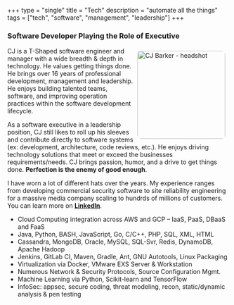 +++
type = "single"
title = "Tech"
description = "automate all the things"
tags = ["tech", "software", "management", "leadership"]
+++

### Software Developer Playing the Role of Executive ###

<img style="width: 200; height: auto; float: right; margin: 8px; border-radius: 8px;"  src="/cj.png" alt="CJ Barker - headshot" />

CJ is a T-Shaped software engineer and manager with a wide breadth &amp; depth in technology.  He values getting things done. He brings over 16 years of professional development, management and leadership. He enjoys building talented teams, software, and improving operation practices within the software development lifecycle. 

As a software executive in a leadership position, CJ  still likes to roll up his sleeves and contribute directly to software systems (ex: development, architecture, code reviews, etc.). He enjoys driving technology solutions that meet or exceed the businesses requirements/needs. CJ brings passion, humor, and a drive to get things done. **Perfection is the enemy of good enough**.

I have worn a lot of different hats over the years.  My experience ranges from developing commercial security software to site reliability engineering for a massive media company scaling to hundrds of millions of customers.  You can learn more on [**LinkedIn**](https://www.linkedin.com/in/cjbarkbark/).

* Cloud Computing integration across AWS and GCP – IaaS, PaaS, DBaaS and FaaS
* Java, Python, BASH, JavaScript, Go, C/C++, PHP, SQL, XML, HTML
* Cassandra, MongoDB, Oracle, MySQL, SQL-Svr, Redis, DynamoDB, Apache Hadoop
* Jenkins, GitLab CI, Maven, Gradle, Ant, GNU Autotools, Linux Packaging
* Virtualization via Docker, VMware EXS Server &amp; Workstation
* Numerous Network &amp; Security Protocols, Source Configuration Mgmt.
* Machine Learning via Python, Scikit-learn and TensorFlow
* InfoSec: appsec, secure coding, threat modeling, recon, static/dynamic analysis &amp; pen testing

